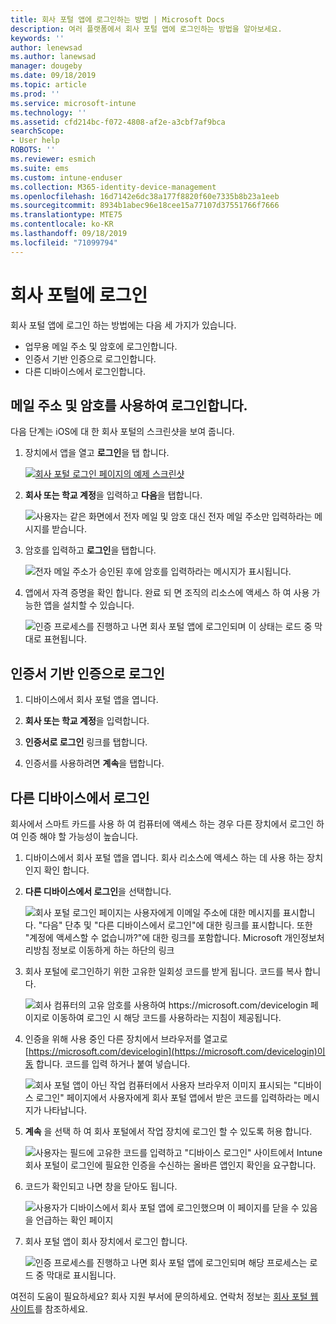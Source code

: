 ```yaml
---
title: 회사 포털 앱에 로그인하는 방법 | Microsoft Docs
description: 여러 플랫폼에서 회사 포털 앱에 로그인하는 방법을 알아보세요.
keywords: ''
author: lenewsad
ms.author: lanewsad
manager: dougeby
ms.date: 09/18/2019
ms.topic: article
ms.prod: ''
ms.service: microsoft-intune
ms.technology: ''
ms.assetid: cfd214bc-f072-4808-af2e-a3cbf7af9bca
searchScope:
- User help
ROBOTS: ''
ms.reviewer: esmich
ms.suite: ems
ms.custom: intune-enduser
ms.collection: M365-identity-device-management
ms.openlocfilehash: 16d7142e6dc38a177f8820f60e7335b8b23a1eeb
ms.sourcegitcommit: 8934b1abec96e18cee15a77107d37551766f7666
ms.translationtype: MTE75
ms.contentlocale: ko-KR
ms.lasthandoff: 09/18/2019
ms.locfileid: "71099794"
---
```

# <a name="sign-in-to-company-portal"></a>회사 포털에 로그인  

회사 포털 앱에 로그인 하는 방법에는 다음 세 가지가 있습니다.

* 업무용 메일 주소 및 암호에 로그인합니다.  
* 인증서 기반 인증으로 로그인합니다.  
* 다른 디바이스에서 로그인합니다.    


## <a name="sign-in-with-your-email-address-and-password"></a>메일 주소 및 암호를 사용하여 로그인합니다.
다음 단계는 iOS에 대 한 회사 포털의 스크린샷을 보여 줍니다.  

1. 장치에서 앱을 열고 **로그인**을 탭 합니다.  

   [![회사 포털 로그인 페이지의 예제 스크린샷 ](/intune-user-help/media/intune-ios-cp-signin-1908.png)](/intune-user-help/media/intune-ios-cp-signin-lightbox-1908.png#lightbox)  


2. **회사 또는 학교 계정**을 입력하고 **다음**을 탭합니다.

   ![사용자는 같은 화면에서 전자 메일 및 암호 대신 전자 메일 주소만 입력하라는 메시지를 받습니다.](/intune-user-help/media/cp_ios_aad_signin_after_1804_002.png)

3. 암호를 입력하고 **로그인**을 탭합니다.

   ![전자 메일 주소가 승인된 후에 암호를 입력하라는 메시지가 표시됩니다.](/intune-user-help/media/cp_ios_aad_signin_after_1804_003.png)

4. 앱에서 자격 증명을 확인 합니다. 완료 되 면 조직의 리소스에 액세스 하 여 사용 가능한 앱을 설치할 수 있습니다.  

   ![인증 프로세스를 진행하고 나면 회사 포털 앱에 로그인되며 이 상태는 로드 중 막대로 표현됩니다.](/intune-user-help/media/cp_ios_aad_signin_after_1804_004.png)

## <a name="sign-in-with-certificate-based-authentication"></a>인증서 기반 인증으로 로그인

1. 디바이스에서 회사 포털 앱을 엽니다.  

2. **회사 또는 학교 계정**을 입력합니다.  

3. **인증서로 로그인** 링크를 탭합니다.  

4. 인증서를 사용하려면 **계속**을 탭합니다.  

## <a name="sign-in-from-another-device"></a>다른 디바이스에서 로그인

회사에서 스마트 카드를 사용 하 여 컴퓨터에 액세스 하는 경우 다른 장치에서 로그인 하 여 인증 해야 할 가능성이 높습니다.  

1. 디바이스에서 회사 포털 앱을 엽니다. 회사 리소스에 액세스 하는 데 사용 하는 장치 인지 확인 합니다.       

1. **다른 디바이스에서 로그인**을 선택합니다.  

   ![회사 포털 로그인 페이지는 사용자에게 이메일 주소에 대한 메시지를 표시합니다.  "다음" 단추 및 "다른 디바이스에서 로그인"에 대한 링크를 표시합니다. 또한 "계정에 액세스할 수 없습니까?"에 대한 링크를 포함합니다. Microsoft 개인정보처리방침 정보로 이동하게 하는 하단의 링크](/intune-user-help/media/cp_ios_aad_signin_after_1804_005.png)

2. 회사 포털에 로그인하기 위한 고유한 일회성 코드를 받게 됩니다. 코드를 복사 합니다.

   ![회사 컴퓨터의 고유 암호를 사용하여 https://microsoft.com/devicelogin 페이지로 이동하여 로그인 시 해당 코드를 사용하라는 지침이 제공됩니다.](/intune-user-help/media/cp_ios_aad_signin_after_1804_006.png)

3. 인증을 위해 사용 중인 다른 장치에서 브라우저를 열고로 [https://microsoft.com/devicelogin](https://microsoft.com/devicelogin)이동 합니다. 코드를 입력 하거나 붙여 넣습니다.  

   ![회사 포털 앱이 아닌 작업 컴퓨터에서 사용자 브라우저 이미지 표시되는 "디바이스 로그인" 페이지에서 사용자에게 회사 포털 앱에서 받은 코드를 입력하라는 메시지가 나타납니다.](/intune/media/cp_ios_aad_signin_from_another_device_after_1704_004.png)

4. __계속__ 을 선택 하 여 회사 포털에서 작업 장치에 로그인 할 수 있도록 허용 합니다.   

   ![사용자는 필드에 고유한 코드를 입력하고 "디바이스 로그인" 사이트에서 Intune 회사 포털이 로그인에 필요한 인증을 수신하는 올바른 앱인지 확인을 요구합니다.](/intune/media/cp_ios_aad_signin_from_another_device_after_1704_005.png)

5. 코드가 확인되고 나면 창을 닫아도 됩니다.  

   ![사용자가 디바이스에서 회사 포털 앱에 로그인했으며 이 페이지를 닫을 수 있음을 언급하는 확인 페이지](/intune/media/cp_ios_aad_signin_from_another_device_after_1704_006.png)

6. 회사 포털 앱이 회사 장치에서 로그인 합니다.  

   ![인증 프로세스를 진행하고 나면 회사 포털 앱에 로그인되며 해당 프로세스는 로드 중 막대로 표시됩니다.](/intune-user-help/media/cp_ios_aad_signin_after_1804_007.png)

여전히 도움이 필요하세요? 회사 지원 부서에 문의하세요. 연락처 정보는 [회사 포털 웹 사이트](https://go.microsoft.com/fwlink/?linkid=2010980)를 참조하세요.  

